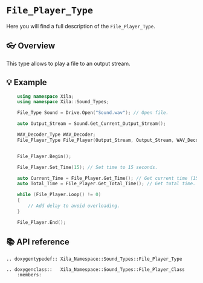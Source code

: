 # `File_Player_Type`

Here you will find a full description of the `File_Player_Type`.

## 👓 Overview

This type allows to play a file to an output stream.

## 💡 Example

```cpp
    using namespace Xila;
    using namespace Xila::Sound_Types;

    File_Type Sound = Drive.Open("Sound.wav"); // Open file.

    auto Output_Stream = Sound.Get_Current_Output_Stream();

    WAV_Decoder_Type WAV_Decoder;
    File_Player_Type File_Player(Output_Stream, Output_Stream, WAV_Decoder);


    File_Player.Begin();

    File_Player.Set_Time(15); // Set time to 15 seconds.

    auto Current_Time = File_Player.Get_Time(); // Get current time (15).
    auto Total_Time = File_Player.Get_Total_Time(); // Get total time.

    while (File_Player.Loop() != 0)
    {
        // Add delay to avoid overloading.
    }

    File_Player.End();

```

## 📚 API reference

```{eval-rst}
.. doxygentypedef:: Xila_Namespace::Sound_Types::File_Player_Type

.. doxygenclass::   Xila_Namespace::Sound_Types::File_Player_Class
    :members:
```
